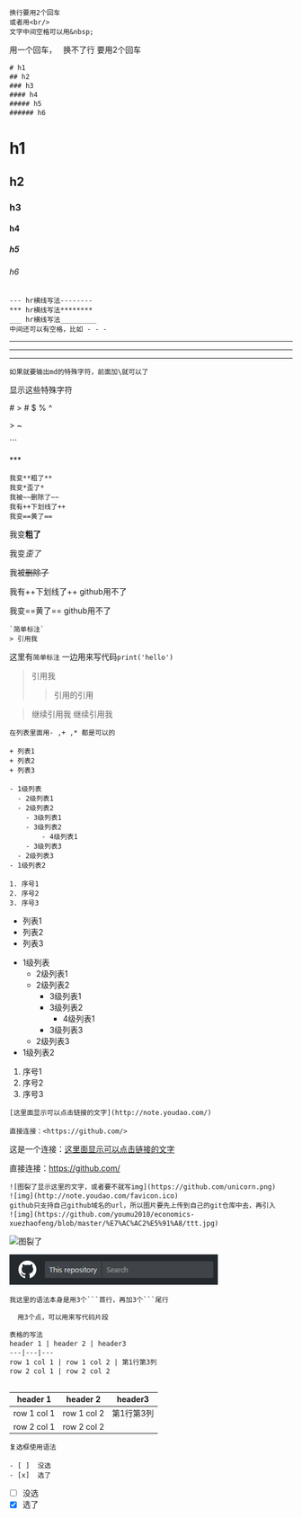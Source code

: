 ```
换行要用2个回车
或者用<br/>
文字中间空格可以用&nbsp;

```

用一个回车，&nbsp;&nbsp;
换不了行
要用2个回车

```
# h1
## h2
### h3
#### h4
##### h5
###### h6
```

# h1
## h2
### h3
#### h4
##### h5
###### h6

```
--- hr横线写法--------
*** hr横线写法********
___ hr横线写法_________
中间还可以有空格，比如 - - -
```

---
***
___


```
如果就要输出md的特殊字符，前面加\就可以了
```

显示这些特殊字符


\# > # $ % ^ 

\> ~

\```

\***



```
我变**粗了**
我变*歪了*
我被~~删除了~~
我有++下划线了++
我变==黄了==
```

我变**粗了**

我变*歪了*

我被~~删除了~~

我有++下划线了++ github用不了


我变==黄了== github用不了


```
`简单标注`
> 引用我
```

这里有`简单标注`
一边用来写代码`print('hello')`

> 引用我
>> 引用的引用

> 继续引用我
> 继续引用我


```
在列表里面用- ,+ ,* 都是可以的

+ 列表1
+ 列表2
+ 列表3

- 1级列表
  - 2级列表1
  - 2级列表2
    - 3级列表1
    - 3级列表2
        - 4级列表1
    - 3级列表3
  - 2级列表3
- 1级列表2

1. 序号1
2. 序号2
3. 序号3
```


+ 列表1
+ 列表2
+ 列表3

- 1级列表
  - 2级列表1
  - 2级列表2
    - 3级列表1
    - 3级列表2
        - 4级列表1
    - 3级列表3
  - 2级列表3
- 1级列表2

1. 序号1
2. 序号2
3. 序号3

```
[这里面显示可以点击链接的文字](http://note.youdao.com/)

直接连接：<https://github.com/>

```

这是一个连接：[这里面显示可以点击链接的文字](http://note.youdao.com/)

直接连接：<https://github.com/>

```
![图裂了显示这里的文字，或者要不就写img](https://github.com/unicorn.png)
![img](http://note.youdao.com/favicon.ico)
github只支持自己github域名的url，所以图片要先上传到自己的git仓库中去，再引入
![img](https://github.com/youmu2010/economics-xuezhaofeng/blob/master/%E7%AC%AC2%E5%91%A8/ttt.jpg)

```


![图裂了](http://note.youdao.com/favicon.ico)

![图裂了](https://github.com/youmu2010/economics-xuezhaofeng/blob/master/%E7%AC%AC2%E5%91%A8/ttt.jpg)



```
我这里的语法本身是用3个```首行，再加3个```尾行
```

```
  用3个点，可以用来写代码片段
```


```
表格的写法
header 1 | header 2 | header3
---|---|---
row 1 col 1 | row 1 col 2 | 第1行第3列
row 2 col 1 | row 2 col 2


```


header 1 | header 2 | header3
---|---|---
row 1 col 1 | row 1 col 2 | 第1行第3列
row 2 col 1 | row 2 col 2




```
复选框使用语法

- [ ]  没选
- [x]  选了

```

- [ ]  没选
- [x]  选了
